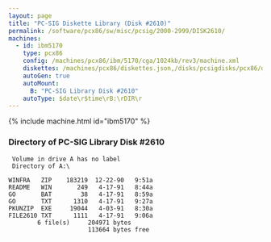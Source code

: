 ```yaml
---
layout: page
title: "PC-SIG Diskette Library (Disk #2610)"
permalink: /software/pcx86/sw/misc/pcsig/2000-2999/DISK2610/
machines:
  - id: ibm5170
    type: pcx86
    config: /machines/pcx86/ibm/5170/cga/1024kb/rev3/machine.xml
    diskettes: /machines/pcx86/diskettes.json,/disks/pcsigdisks/pcx86/diskettes.json
    autoGen: true
    autoMount:
      B: "PC-SIG Library Disk #2610"
    autoType: $date\r$time\rB:\rDIR\r
---
```


{% include machine.html id="ibm5170" %}

### Directory of PC-SIG Library Disk #2610

     Volume in drive A has no label
     Directory of A:\

    WINFRA   ZIP    183219  12-22-90   9:51a
    README   WIN       249   4-17-91   8:44a
    GO       BAT        38   4-17-91   8:59a
    GO       TXT      1310   4-17-91   9:27a
    PKUNZIP  EXE     19044   4-03-91   8:30a
    FILE2610 TXT      1111   4-17-91   9:06a
            6 file(s)     204971 bytes
                          113664 bytes free
